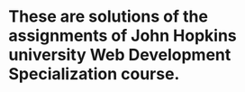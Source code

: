 # These are solutions of the assignments of John Hopkins university Web Development Specialization course.
